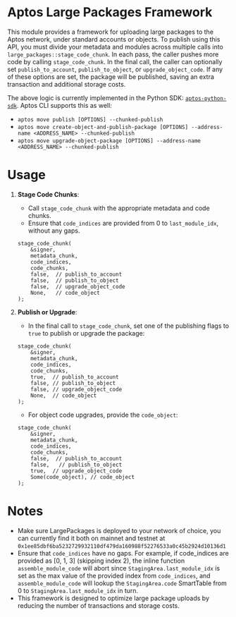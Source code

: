 # Aptos Large Packages Framework

This module provides a framework for uploading large packages to the Aptos network, under standard
accounts or objects.
To publish using this API, you must divide your metadata and modules across multiple calls
into `large_packages::stage_code_chunk`.
In each pass, the caller pushes more code by calling `stage_code_chunk`.
In the final call, the caller can optionally set `publish_to_account`, `publish_to_object`,
or `upgrade_object_code`.
If any of these options are set, the package will be published, saving an extra transaction and
additional storage costs.

The above logic is currently implemented in the Python
SDK: [`aptos-python-sdk`](https://github.com/aptos-labs/aptos-python-sdk/blob/main/aptos_sdk/package_publisher.py).
Aptos CLI supports this as well:

- `aptos move publish [OPTIONS] --chunked-publish`
- `aptos move create-object-and-publish-package [OPTIONS] --address-name <ADDRESS_NAME> --chunked-publish`
- `aptos move upgrade-object-package [OPTIONS] --address-name <ADDRESS_NAME> --chunked-publish`

# Usage

1. **Stage Code Chunks**:
    - Call `stage_code_chunk` with the appropriate metadata and code chunks.
    - Ensure that `code_indices` are provided from 0 to `last_module_idx`, without any
      gaps.

   ```move
   stage_code_chunk(
       &signer,
       metadata_chunk,
       code_indices,
       code_chunks,
       false,  // publish_to_account
       false,  // publish_to_object
       false,  // upgrade_object_code
       None,   // code_object
   );
   ```

2. **Publish or Upgrade**:
    - In the final call to `stage_code_chunk`, set one of the publishing flags to `true` to publish
      or upgrade the package:

   ```move
   stage_code_chunk(
       &signer,
       metadata_chunk,
       code_indices,
       code_chunks,
       true,  // publish_to_account
       false, // publish_to_object
       false, // upgrade_object_code
       None,  // code_object
   );
   ```

    - For object code upgrades, provide the `code_object`:

   ```move
   stage_code_chunk(
       &signer,
       metadata_chunk,
       code_indices,
       code_chunks,
       false,  // publish_to_account
       false,   // publish_to_object
       true,  // upgrade_object_code
       Some(code_object), // code_object
   );
   ```

# Notes

* Make sure LargePackages is deployed to your network of choice, you can currently find it both on
  mainnet and testnet at `0x1ee85dbf6ba5232729932110df479da160988f52276533a0c45b2924d10136d1`
* Ensure that `code_indices` have no gaps. For example, if code_indices are
  provided as [0, 1, 3] (skipping index 2), the inline function `assemble_module_code` will abort
  since `StagingArea.last_module_idx` is set as the max value of the provided index
  from `code_indices`, and `assemble_module_code` will lookup the `StagingArea.code` SmartTable from
  0 to `StagingArea.last_module_idx` in turn.
* This framework is designed to optimize large package uploads by reducing the number of
  transactions and storage costs.
